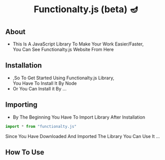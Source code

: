 # <p align="center">Functionalty.js (beta) 🪔</p>

## About
- This Is A JavaScript Library To Make Your Work Easier/Faster,<br />
  You Can See Functionalty.js Website From Here
  
## Installation
- ,So To Get Started Using Functionalty.js Library,<br />
   You Have To Install It By Node
- Or You Can Install it By ...

## Importing
- By The Beginning You Have To Import Library After Installation
```javascript
import * from "functionalty.js"
```
Since You Have Downloaded And Imported The Library You Can Use It ...

## How To Use
